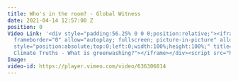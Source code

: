 ```yaml
---
title: Who's in the room? - Global Witness
date: 2021-04-14 12:57:00 Z
position: 0
Video Link: '<div style="padding:56.25% 0 0 0;position:relative;"><iframe src="https://player.vimeo.com/video/636306814?h=f797ac64a7&amp;badge=0&amp;autopause=0&amp;player_id=0&amp;app_id=58479"
  frameborder="0" allow="autoplay; fullscreen; picture-in-picture" allowfullscreen
  style="position:absolute;top:0;left:0;width:100%;height:100%;" title="Global Witness:
  Climate Truths - What is greenwashing?"></iframe></div><script src="https://player.vimeo.com/api/player.js"></script>'
Image: 
video-id: https://player.vimeo.com/video/636306814
---
```


